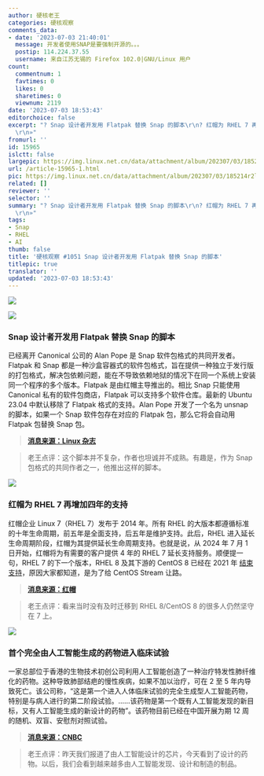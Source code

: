 ```yaml
---
author: 硬核老王
categories: 硬核观察
comments_data:
- date: '2023-07-03 21:40:01'
  message: 开发者使用SNAP是要强制开源的。。。
  postip: 114.224.37.55
  username: 来自江苏无锡的 Firefox 102.0|GNU/Linux 用户
count:
  commentnum: 1
  favtimes: 0
  likes: 0
  sharetimes: 0
  viewnum: 2119
date: '2023-07-03 18:53:43'
editorchoice: false
excerpt: "? Snap 设计者开发用 Flatpak 替换 Snap 的脚本\r\n? 红帽为 RHEL 7 再增加四年的支持\r\n? 首个完全由人工智能生成的药物进入临床试验\r\n»
  \r\n»"
fromurl: ''
id: 15965
islctt: false
largepic: https://img.linux.net.cn/data/attachment/album/202307/03/185214r2ls5p44q5xpmp04.jpg
url: /article-15965-1.html
pic: https://img.linux.net.cn/data/attachment/album/202307/03/185214r2ls5p44q5xpmp04.jpg.thumb.jpg
related: []
reviewer: ''
selector: ''
summary: "? Snap 设计者开发用 Flatpak 替换 Snap 的脚本\r\n? 红帽为 RHEL 7 再增加四年的支持\r\n? 首个完全由人工智能生成的药物进入临床试验\r\n»
  \r\n»"
tags:
- Snap
- RHEL
- AI
thumb: false
title: '硬核观察 #1051 Snap 设计者开发用 Flatpak 替换 Snap 的脚本'
titlepic: true
translator: ''
updated: '2023-07-03 18:53:43'
---
```


![](https://img.linux.net.cn/data/attachment/album/202307/03/185214r2ls5p44q5xpmp04.jpg)


![](https://img.linux.net.cn/data/attachment/album/202307/03/185227wiffdhfk2kn52ehf.jpg)


### Snap 设计者开发用 Flatpak 替换 Snap 的脚本


已经离开 Canonical 公司的 Alan Pope 是 Snap 软件包格式的共同开发者。Flatpak 和 Snap 都是一种沙盒容器式的软件包格式，旨在提供一种独立于发行版的打包格式，解决包依赖问题，能在不导致依赖地狱的情况下在同一个系统上安装同一个程序的多个版本。Flatpak 是由红帽主导推出的。相比 Snap 只能使用 Canonical 私有的软件包商店，Flatpak 可以支持多个软件仓库。最新的 Ubuntu 23.04 中默认移除了 Flatpak 格式的支持。Alan Pope 开发了一个名为 unsnap 的脚本，如果一个 Snap 软件包存在对应的 Flatpak 包，那么它将会自动用 Flatpak 包替换 Snap 包。



> 
> **[消息来源：Linux 杂志](https://www.linux-magazine.com/Issues/2023/268/unsnap)**
> 
> 
> 



> 
> 老王点评：这个脚本并不复杂，作者也坦诚并不成熟。有趣是，作为 Snap 包格式的共同作者之一，他推出这样的脚本。
> 
> 
> 


![](https://img.linux.net.cn/data/attachment/album/202307/03/185243zbzzniw5dge4gwqm.jpg)


### 红帽为 RHEL 7 再增加四年的支持


红帽企业 Linux 7（RHEL 7）发布于 2014 年。所有 RHEL 的大版本都遵循标准的十年生命周期，前五年是全面支持，后五年是维护支持。此后，RHEL 进入延长生命周期阶段，红帽为其提供延长生命周期支持。也就是说，从 2024 年 7 月 1 日开始，红帽将为有需要的客户提供 4 年的 RHEL 7 延长支持服务。顺便提一句，RHEL 7 的下一个版本，RHEL 8 及其下游的 CentOS 8 已经在 2021 年 [结束支持](/article-12902-1.html)，原因大家都知道，是为了给 CentOS Stream 让路。



> 
> **[消息来源：红帽](https://mp.weixin.qq.com/s/QM_fTZar_4B76rcrtECeNQ)**
> 
> 
> 



> 
> 老王点评：看来当时没有及时迁移到 RHEL 8/CentOS 8 的很多人仍然坚守在 7 上。
> 
> 
> 


![](https://img.linux.net.cn/data/attachment/album/202307/03/185313co1wy6gzrga5r5fc.jpg)


### 首个完全由人工智能生成的药物进入临床试验


一家总部位于香港的生物技术初创公司利用人工智能创造了一种治疗特发性肺纤维化的药物。这种导致肺部结疤的慢性疾病，如果不加以治疗，可在 2 至 5 年内导致死亡。该公司称，“这是第一个进入人体临床试验的完全生成型人工智能药物，特别是与病人进行的第二阶段试验。……该药物是第一个既有人工智能发现的新目标，又有人工智能生成的新设计的药物”。该药物目前已经在中国开展为期 12 周的随机、双盲、安慰剂对照试验。



> 
> **[消息来源：CNBC](https://www.cnbc.com/2023/06/29/ai-generated-drug-begins-clinical-trials-in-human-patients.html)**
> 
> 
> 



> 
> 老王点评：昨天我们报道了由人工智能设计的芯片，今天看到了设计的药物。以后，我们会看到越来越多由人工智能发现、设计和制造的制品。
> 
> 
>